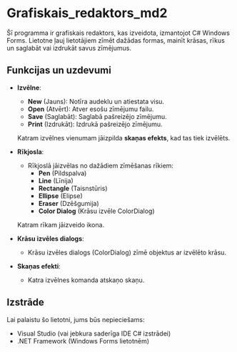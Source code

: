 ﻿# Grafiskais_redaktors_md2

Šī programma ir grafiskais redaktors, kas izveidota, izmantojot C# Windows Forms. Lietotne ļauj lietotājiem zīmēt dažādas formas, mainīt krāsas, rīkus un saglabāt vai izdrukāt savus zīmējumus.

## Funkcijas un uzdevumi

- **Izvēlne**:
    - **New** (Jauns): Notīra audeklu un atiestata visu.
    - **Open** (Atvērt): Atver esošu zīmējumu failu.
    - **Save** (Saglabāt): Saglabā pašreizējo zīmējumu.
    - **Print** (Izdrukāt): Izdrukā pašreizējo zīmējumu.
    
    Katram izvēlnes vienumam jāizpilda **skaņas efekts**, kad tas tiek izvēlēts.

- **Rīkjosla**:
    - Rīkjoslā jāizvēlas no dažādiem zīmēšanas rīkiem:
        - **Pen** (Pildspalva)
        - **Line** (Līnija)
        - **Rectangle** (Taisnstūris)
        - **Ellipse** (Elipse)
        - **Eraser** (Dzēšgumija)
        - **Color Dialog** (Krāsu izvēle ColorDialog)
        
    Katram rīkam jāizveido ikona.

- **Krāsu izvēles dialogs**:
    - Krāsu izvēles dialogs (ColorDialog) zīmē objektus ar izvēlēto krāsu.

- **Skaņas efekti**:
    - Katra izvēlnes komanda atskaņo skaņu.

## Izstrāde

Lai palaistu šo lietotni, jums būs nepieciešams:

- Visual Studio (vai jebkura saderīga IDE C# izstrādei)
- .NET Framework (Windows Forms lietotnēm)

